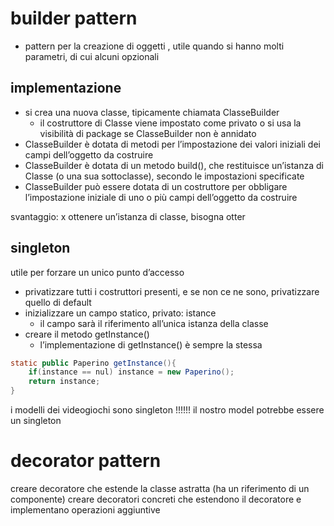 # builder pattern
- pattern per la creazione di oggetti , utile quando si hanno molti parametri, di cui alcuni opzionali
## implementazione
- si crea una nuova classe, tipicamente chiamata ClasseBuilder
	- il costruttore di Classe viene impostato come privato o si usa la visibilità di package se ClasseBuilder non è annidato
- ClasseBuilder è dotata di metodi per l’impostazione dei valori iniziali dei campi dell’oggetto da costruire
- ClasseBuilder è dotata di un metodo build(), che restituisce un’istanza di Classe (o una sua sottoclasse), secondo le impostazioni specificate
- ClasseBuilder può essere dotata di un costruttore per obbligare l’impostazione iniziale di uno o più campi dell’oggetto da costruire

svantaggio: x ottenere un’istanza di classe, bisogna otter


## singleton
utile per forzare un unico punto d’accesso

- privatizzare tutti i costruttori presenti, e se non ce ne sono, privatizzare quello di default
- inizializzare un campo statico, privato: istance
	- il campo sarà il riferimento all’unica istanza della classe
- creare il metodo getInstance()
	- l’implementazione di getInstance() è sempre la stessa
```java
static public Paperino getInstance(){
	if(instance == nul) instance = new Paperino();
	return instance;
}
```

i modelli dei videogiochi sono singleton !!!!!!
il nostro model potrebbe essere un singleton

# decorator pattern
creare decoratore che estende la classe astratta (ha un riferimento di un componente)
creare decoratori concreti che estendono il decoratore e implementano operazioni aggiuntive

